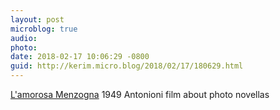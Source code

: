 ```yaml
---
layout: post
microblog: true
audio: 
photo: 
date: 2018-02-17 10:06:29 -0800
guid: http://kerim.micro.blog/2018/02/17/180629.html
---
```

[L'amorosa Menzogna](https://m.youtube.com/watch?v=1oMv4uIVNIs) 1949 Antonioni film about photo novellas
